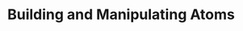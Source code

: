 ---
title: "Building and Manipulating Atoms"
teaching: 20
exercises: 20
questions:
objectives:
keypoints:
---